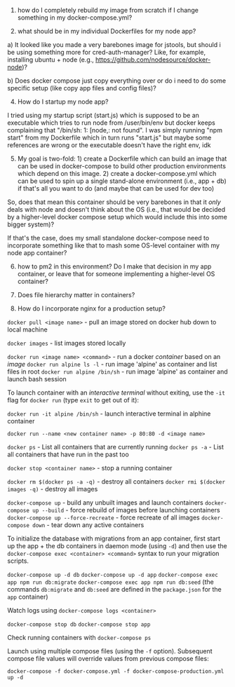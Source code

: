 1. how do I completely rebuild my image from scratch if I change something in my
docker-compose.yml?

2. what should be in my individual Dockerfiles for my node app?

a) It looked like you made a very barebones image for jstools, but should i be
using something more for cred-auth-manager? Like, for example, installing ubuntu +
node (e.g., https://github.com/nodesource/docker-node)?

b) Does docker compose just copy everything over or do i need to do some
specific setup (like copy app files and config files)?

4. How do I startup my node app?

I tried using my startup script (start.js) which is supposed to be an executable
which tries to run node from /user/bin/env but docker keeps complaining that
"/bin/sh: 1: [node,: not found". I was simply running "npm start" from my
Dockerfile which in turn runs "start.js" but maybe some references are wrong or
the executable doesn't have the right env, idk

5. My goal is two-fold: 1) create a Dockerfile which can build an image that can
be used in docker-compose to build other production environments which depend on
this image. 2) create a docker-compose.yml which can be used to spin up a single
stand-alone environment (i.e., app + db) if that's all you want to do (and maybe
that can be used for dev too)

So, does that mean this container should be very barebones in that it *only*
deals with node and doesn't think about the OS (i.e., that would be decided by a
higher-level docker compose setup which would include this into some bigger
system)?

If that's the case, does my small standalone docker-compose need to incorporate
something like that to mash some OS-level container with my node app container?

6. how to pm2 in this environment? Do I make that decision in my app container,
or leave that for someone implementing a higher-level OS container?

7. Does file hierarchy matter in containers?

8. How do I incorporate nginx for a production setup?


`docker pull <image name>` - pull an image stored on docker hub down to local machine

`docker images` - list images stored locally

`docker run <image name> <command>` - run a docker *container* based on an *image*
`docker run alpine ls -l` - run image 'alpine' as container and list files in root
`docker run alpine /bin/sh` - run image 'alpine' as container and launch bash session

To launch container with an *interactive terminal* without exiting, use the
`-it` flag for `docker run` (type `exit` to get out of it):

`docker run -it alpine /bin/sh` - launch interactive terminal in alphine container

`docker run --name <new container name> -p 80:80 -d <image name>`

`docker ps` - List all containers that are currently running
`docker ps -a` - List all containers that have run in the past too

`docker stop <container name>` - stop a running container

`docker rm $(docker ps -a -q)` - destroy all containers
`docker rmi $(docker images -q)` - destroy all images

`docker-compose up` - build any unbuilt images and launch containers
`docker-compose up --build` - force rebuild of images before launching containers
`docker-compose up --force-recreate` - force recreate of all images
`docker-compose down` - tear down any active containers


To initialize the database with migrations from an app container, first start
up the app + the db containers in daemon mode (using `-d`) and then use the
`docker-compose exec <container> <command>` syntax to run your migration scripts.

`docker-compose up -d db`
`docker-compose up -d app`
`docker-compose exec app npm run db:migrate`
`docker-compose exec app npm run db:seed`
(the commands `db:migrate` and `db:seed` are defined in the `package.json` for
the `app` container)

Watch logs using `docker-compose logs <container>`

`docker-compose stop db`
`docker-compose stop app`

Check running containers with `docker-compose ps`

Launch using multiple compose files (using the `-f` option). Subsequent
compose file values will override values from previous compose files:

`docker-compose -f docker-compose.yml -f docker-compose-production.yml up -d`
